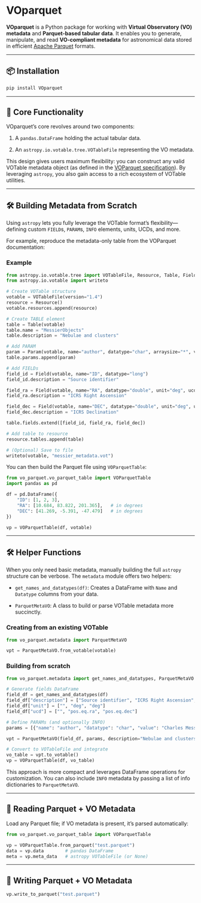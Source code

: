 # VOparquet

**VOparquet** is a Python package for working with **Virtual Observatory (VO) metadata** and **Parquet-based tabular data**. It enables you to generate, manipulate, and read **VO-compliant metadata** for astronomical data stored in efficient [Apache Parquet](https://parquet.apache.org/) formats.

----------

## 📦 Installation

```bash
pip install VOparquet

```

----------

## 🚀 Core Functionality

VOparquet’s core revolves around two components:

1.  A `pandas.DataFrame` holding the actual tabular data.
    
2.  An `astropy.io.votable.tree.VOTableFile` representing the VO metadata.
    

This design gives users maximum flexibility: you can construct any valid VOTable metadata object (as defined in the [VOParquet specification](https://www.ivoa.net/documents/Notes/VOParquet/20250116/index.html)). By leveraging `astropy`, you also gain access to a rich ecosystem of VOTable utilities.

----------

## 🛠 Building Metadata from Scratch

Using `astropy` lets you fully leverage the VOTable format’s flexibility—defining custom `FIELD`s, `PARAM`s, `INFO` elements, units, UCDs, and more.

For example, reproduce the metadata-only table from the VOParquet documentation:

### Example

```python
from astropy.io.votable.tree import VOTableFile, Resource, Table, Field, Param
from astropy.io.votable import writeto

# Create VOTable structure
votable = VOTableFile(version="1.4")
resource = Resource()
votable.resources.append(resource)

# Create TABLE element
table = Table(votable)
table.name = "MessierObjects"
table.description = "Nebulae and clusters"

# Add PARAM
param = Param(votable, name="author", datatype="char", arraysize="*", value="Charles Messier")
table.params.append(param)

# Add FIELDs
field_id = Field(votable, name="ID", datatype="long")
field_id.description = "Source identifier"

field_ra = Field(votable, name="RA", datatype="double", unit="deg", ucd="pos.eq.ra")
field_ra.description = "ICRS Right Ascension"

field_dec = Field(votable, name="DEC", datatype="double", unit="deg", ucd="pos.eq.dec")
field_dec.description = "ICRS Declination"

table.fields.extend([field_id, field_ra, field_dec])

# Add table to resource
resource.tables.append(table)

# (Optional) Save to file
writeto(votable, "messier_metadata.vot")

```

You can then build the Parquet file using `VOParquetTable`:

```python
from vo_parquet.vo_parquet_table import VOParquetTable
import pandas as pd

df = pd.DataFrame({
    "ID": [1, 2, 3],
    "RA": [10.684, 83.822, 201.365],   # in degrees
    "DEC": [41.269, -5.391, -47.479]   # in degrees
})

vp = VOParquetTable(df, votable)

```

----------

## 🛠 Helper Functions

When you only need basic metadata, manually building the full `astropy` structure can be verbose. The `metadata` module offers two helpers:

-   `get_names_and_datatypes(df)`: Creates a DataFrame with `Name` and `Datatype` columns from your data.
    
-   `ParquetMetaVO`: A class to build or parse VOTable metadata more succinctly.
    

### Creating from an existing VOTable

```python
from vo_parquet.metadata import ParquetMetaVO

vpt = ParquetMetaVO.from_votable(votable)

```

### Building from scratch

```python
from vo_parquet.metadata import get_names_and_datatypes, ParquetMetaVO

# Generate fields DataFrame
field_df = get_names_and_datatypes(df)
field_df["description"] = ["Source identifier", "ICRS Right Ascension", "ICRS Declination"]
field_df["unit"] = ["", "deg", "deg"]
field_df["ucd"] = ["", "pos.eq.ra", "pos.eq.dec"]

# Define PARAMs (and optionally INFO)
params = [{"name": "author", "datatype": "char", "value": "Charles Messier"}]

vpt = ParquetMetaVO(field_df, params, description="Nebulae and clusters")

# Convert to VOTableFile and integrate
vo_table = vpt.to_votable()
vp = VOParquetTable(df, vo_table)

```

This approach is more compact and leverages DataFrame operations for customization. You can also include `INFO` metadata by passing a list of info dictionaries to `ParquetMetaVO`.

----------

## 📖 Reading Parquet + VO Metadata

Load any Parquet file; if VO metadata is present, it’s parsed automatically:

```python
from vo_parquet.vo_parquet_table import VOParquetTable

vp = VOParquetTable.from_parquet("test.parquet")
data = vp.data        # pandas DataFrame
meta = vp.meta_data   # astropy VOTableFile (or None)

```

----------

## 💾 Writing Parquet + VO Metadata

```python
vp.write_to_parquet("test.parquet")

```